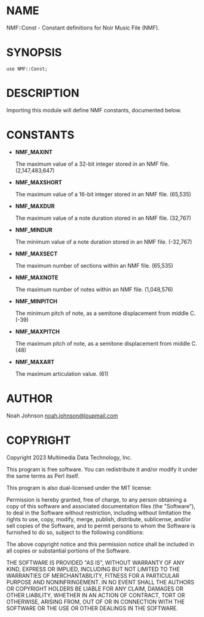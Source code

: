 # NAME

NMF::Const - Constant definitions for Noir Music File (NMF).

# SYNOPSIS

    use NMF::Const;

# DESCRIPTION

Importing this module will define NMF constants, documented below.

# CONSTANTS

- **NMF\_MAXINT**

    The maximum value of a 32-bit integer stored in an NMF file.
    (2,147,483,647)

- **NMF\_MAXSHORT**

    The maximum value of a 16-bit integer stored in an NMF file.
    (65,535)

- **NMF\_MAXDUR**

    The maximum value of a note duration stored in an NMF file. (32,767)

- **NMF\_MINDUR**

    The minimum value of a note duration stored in an NMF file. (-32,767)

- **NMF\_MAXSECT**

    The maximum number of sections within an NMF file.  (65,535)

- **NMF\_MAXNOTE**

    The maximum number of notes within an NMF file.  (1,048,576)

- **NMF\_MINPITCH**

    The minimum pitch of note, as a semitone displacement from middle C.
    (-39)

- **NMF\_MAXPITCH**

    The maximum pitch of note, as a semitone displacement from middle C.
    (48)

- **NMF\_MAXART**

    The maximum articulation value.  (61)

# AUTHOR

Noah Johnson <noah.johnson@loupmail.com>

# COPYRIGHT

Copyright 2023 Multimedia Data Technology, Inc.

This program is free software.  You can redistribute it and/or modify it
under the same terms as Perl itself.

This program is also dual-licensed under the MIT license:

Permission is hereby granted, free of charge, to any person obtaining a
copy of this software and associated documentation files (the
"Software"), to deal in the Software without restriction, including
without limitation the rights to use, copy, modify, merge, publish,
distribute, sublicense, and/or sell copies of the Software, and to
permit persons to whom the Software is furnished to do so, subject to
the following conditions:

The above copyright notice and this permission notice shall be included
in all copies or substantial portions of the Software.

THE SOFTWARE IS PROVIDED "AS IS", WITHOUT WARRANTY OF ANY KIND, EXPRESS
OR IMPLIED, INCLUDING BUT NOT LIMITED TO THE WARRANTIES OF
MERCHANTABILITY, FITNESS FOR A PARTICULAR PURPOSE AND NONINFRINGEMENT.
IN NO EVENT SHALL THE AUTHORS OR COPYRIGHT HOLDERS BE LIABLE FOR ANY
CLAIM, DAMAGES OR OTHER LIABILITY, WHETHER IN AN ACTION OF CONTRACT,
TORT OR OTHERWISE, ARISING FROM, OUT OF OR IN CONNECTION WITH THE
SOFTWARE OR THE USE OR OTHER DEALINGS IN THE SOFTWARE.
